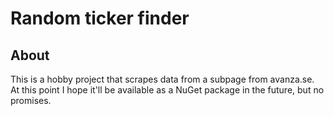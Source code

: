 # Random ticker finder

## About

This is a hobby project that scrapes data from a subpage from avanza.se.
At this point I hope it'll be available as a NuGet package in the future, but no promises.